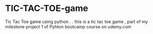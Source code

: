# TIC-TAC-TOE-game
Tic Tac Toe game using python
.
.
this is a tic tac toe game , part of my milestone project 1 of Pyhton bootcamp course on udemy.com 
